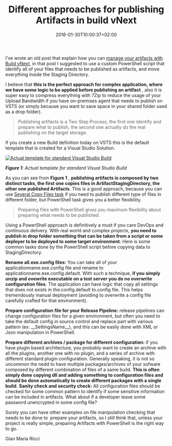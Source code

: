 ﻿---
title: "Different approaches for publishing Artifacts in build vNext"
description: ""
date: 2016-01-30T10:00:37+02:00
draft: false
tags: [build]
categories: [Team Foundation Server]
---
I’ve wrote an old post that explain how you can [manage your artifacts with Build vNext](http://www.codewrecks.com/blog/index.php/2015/06/30/manage-artifacts-with-tfs-build-vnext/), in that post I suggested to use a custom PowerShell script that identify all of your files that needs to be published as artifacts, and move everything inside the Staging Directory.

I believe that  **this is the perfect approach for complex application, where we have some logic to be applied before publishing an artifact** , also it is super easy to compress everything with 7Zip to reduce the usage of your Upload Bandwidth if you have on-premises agent that needs to publish on VSTS (or simply because you want to save space in your shared folder used as a drop folder).

> Publishing artifacts is a Two Step Process, the first one identify and prepare what to publish, the second one actually do the real publishing on the target storage.

If you create a new Build definition today on VSTS this is the default template that is created for a Visual Studio Solution.

[![](https://www.codewrecks.com/blog/wp-content/uploads/2016/01/image_thumb14.png "Actual template for standard Visual Studio Build")](https://www.codewrecks.com/blog/wp-content/uploads/2016/01/image14.png)

 ***Figure 1***: *Actual template for standard Visual Studio Build*

As you can see from  **Figure 1** , **publishing artifacts is composed by two distinct tasks, the first one copies files in ArtifactStagingDirectory, the other one published Artifacts**. This is a good approach, because you can use [Several Copy Files task](https://msdn.microsoft.com/en-us/Library/vs/alm/Build/steps/utility/copy-files) if you need to publish different type of files in different folder, but PowerShell task gives you a better flexibility.

> Preparing files with PowerShell gives you maximum flexibility about preparing what needs to be published.

Using a PowerShell approach is definitively a must if you care DevOps and continuous delivery. With real world and complex projects,  **you need to publish in drop folder something that can be taken from a script or some deployer to be deployed to some target environment**. Here is some common tasks done by the PowerShell script before copying data to StagingDirectory.

 **Rename all.exe.config files:** You can take all of your applicationname.exe.config file and rename to applicationname.exe.config.default. With such a technique,  **if you simply unzip and ovewrite executable on a test server you do no overwrite configuration files**. The application can have logic that copy all settings that does not exists in the.config.default to.config file. This helps tremendously manual deployment (avoiding to overwrite a config file carefully crafted for that environment).

 **Prepare configuration file for your Release Pipeline:** release pipelines can change configuration files for a given environment, but often you need to take the default config in source control and replace part with various pattern (ex: \_\_SettingsName\_\_), and this can be easily done with XML or Json manipulation in PowerShell.

 **Prepare different archives / package for different configuration:** if you have plugin based architecture, you probably want to create an archive with all the plugins, another one with no plugin, and a series of archive with different standard plugin configuration. Generally speaking, it is not so uncommon the nedd to have multiple packages/archives of your sofware composed by different combination of files of a same build.  **This is often simply done copying dll and adding something to configuration files and should be done automatically to create different packages with a single build.**  **Sanity check and security check:** All configuration files should be checked for some common pattern to identify if some sensitive information can be included in artifacts. What about if a developer leave some password unencrypted in some config file?

Surely you can have other examples on file manipulation checking that needs to be done to  prepare your artifacts, so I still think that, unless your project is really simple, preparing Artifacts with PowerShell is the right way to go.

Gian Maria Ricci
